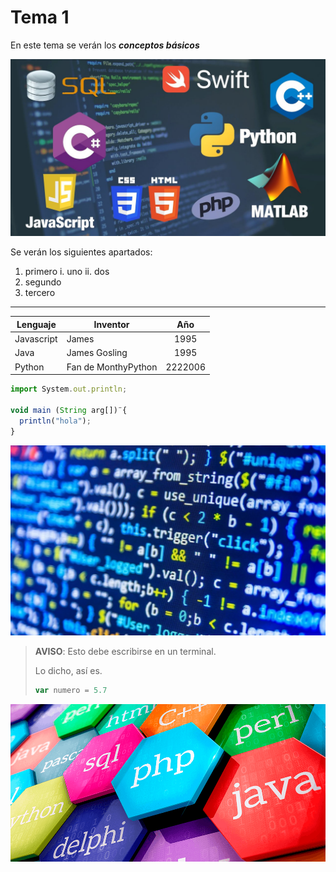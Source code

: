 # Tema 1

En este tema se verán los ***conceptos básicos***

![Lenguajes de programación](assets/imagen1.jpg)

Se verán los siguientes apartados:

1. primero
  i. uno
  ii. dos
3. segundo
4. tercero

---

Lenguaje   |  Inventor  |   Año
-----------|------------|:-------:
Javascript |  James     | 1995
Java       |  James Gosling | 1995
Python     |  Fan de MonthyPython  |  2222006

   ```javascript
   import System.out.println;

   void main (String arg[])¨{
     println("hola");
   }
   ```
![Código de Programación](assets/imagen2.jpg)

> **AVISO**: Esto debe escribirse en un terminal.
>
> Lo dicho, así es.
> ```javascript
> var numero = 5.7
> ```

![Lenguajes de programación](assets/imagen3.png)
